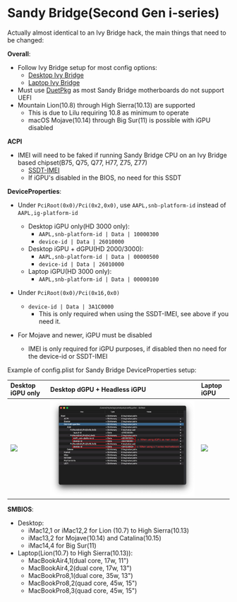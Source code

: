 # Sandy Bridge(Second Gen i-series)

Actually almost identical to an Ivy Bridge hack, the main things that need to be changed:

**Overall**:

* Follow Ivy Bridge setup for most config options:
  * [Desktop Ivy Bridge](../../config.plist/ivy-bridge.md)
  * [Laptop Ivy Bridge](../../config-laptop.plist/ivy-bridge.md)
* Must use [DuetPkg](../../extras/legacy.md) as most Sandy Bridge motherboards do not support UEFI
* Mountain Lion(10.8) through High Sierra(10.13) are supported
  * This is due to Lilu requiring 10.8 as minimum to operate
  * macOS Mojave(10.14) through Big Sur(11) is possible with iGPU disabled

**ACPI**

* IMEI will need to be faked if running Sandy Bridge CPU on an Ivy Bridge based chipset(B75, Q75, Q77, H77, Z75, Z77)
  * [SSDT-IMEI](https://github.com/acidanthera/OpenCorePkg/blob/master/Docs/AcpiSamples/SSDT-IMEI.dsl)
  * If iGPU's disabled in the BIOS, no need for this SSDT

**DeviceProperties**:

* Under `PciRoot(0x0)/Pci(0x2,0x0)`, use `AAPL,snb-platform-id` instead of `AAPL,ig-platform-id`
  * Desktop iGPU only(HD 3000 only):
    * `AAPL,snb-platform-id | Data | 10000300`
    * `device-id | Data | 26010000`
  * Desktop iGPU + dGPU(HD 2000/3000):
    * `AAPL,snb-platform-id | Data | 00000500`
    * `device-id | Data | 26010000`
  * Laptop iGPU(HD 3000 only):
    * `AAPL,snb-platform-id | Data | 00000100`

* Under `PciRoot(0x0)/Pci(0x16,0x0)`
  * `device-id | Data | 3A1C0000`
    * This is only required when using the SSDT-IMEI, see above if you need it.
* For Mojave and newer, iGPU must be disabled
  * IMEI is only required for iGPU purposes, if disabled then no need for the device-id or SSDT-IMEI

Example of config.plist for Sandy Bridge DeviceProperties setup:

| Desktop iGPU only | Desktop dGPU + Headless iGPU | Laptop iGPU |
| :--- | :--- | :--- |
| ![](../../images/config/config-legacy/desktop-sandy-igpu.png) | ![](../../images/config/config-legacy/desktop-sandy-dgpu.png) | ![](../../images/config/config-legacy/laptop-sandy-igpu.png) |

**SMBIOS**:

* Desktop:
  * iMac12,1 or iMac12,2 for Lion (10.7) to High Sierra(10.13)
  * iMac13,2 for Mojave(10.14) and Catalina(10.15)
  * iMac14,4 for Big Sur(11)
* Laptop(Lion(10.7) to High Sierra(10.13)):
  * MacBookAir4,1(dual core, 17w, 11")
  * MacBookAir4,2(dual core, 17w, 13")
  * MacBookPro8,1(dual core, 35w, 13")
  * MacBookPro8,2(quad core, 45w, 15")
  * MacBookPro8,3(quad core, 45w, 15")
